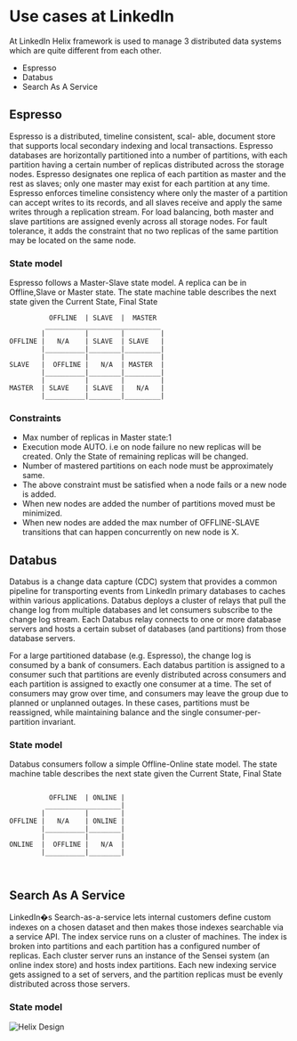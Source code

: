 <!---
Licensed to the Apache Software Foundation (ASF) under one
or more contributor license agreements.  See the NOTICE file
distributed with this work for additional information
regarding copyright ownership.  The ASF licenses this file
to you under the Apache License, Version 2.0 (the
"License"); you may not use this file except in compliance
with the License.  You may obtain a copy of the License at

  http://www.apache.org/licenses/LICENSE-2.0

Unless required by applicable law or agreed to in writing,
software distributed under the License is distributed on an
"AS IS" BASIS, WITHOUT WARRANTIES OR CONDITIONS OF ANY
KIND, either express or implied.  See the License for the
specific language governing permissions and limitations
under the License.
-->

<head>
  <title>Use Cases</title>
</head>


# Use cases at LinkedIn

At LinkedIn Helix framework is used to manage 3 distributed data systems which are quite different from each other.

* Espresso
* Databus
* Search As A Service

## Espresso

Espresso is a distributed, timeline consistent, scal- able, document store that supports local secondary indexing and local transactions. 
Espresso databases are horizontally partitioned into a number of partitions, with each partition having a certain number of replicas 
distributed across the storage nodes.
Espresso designates one replica of each partition as master and the rest as slaves; only one master may exist for each partition at any time.
Espresso enforces timeline consistency where only the master of a partition can accept writes to its records, and all slaves receive and 
apply the same writes through a replication stream. 
For load balancing, both master and slave partitions are assigned evenly across all storage nodes. 
For fault tolerance, it adds the constraint that no two replicas of the same partition may be located on the same node.

### State model
Espresso follows a Master-Slave state model. A replica can be in Offline,Slave or Master state. 
The state machine table describes the next state given the Current State, Final State

```
          OFFLINE  | SLAVE  |  MASTER  
         _____________________________
        |          |        |         |
OFFLINE |   N/A    | SLAVE  | SLAVE   |
        |__________|________|_________|
        |          |        |         |
SLAVE   |  OFFLINE |   N/A  | MASTER  |
        |__________|________|_________|
        |          |        |         |
MASTER  | SLAVE    | SLAVE  |   N/A   |
        |__________|________|_________|

```

### Constraints
* Max number of replicas in Master state:1
* Execution mode AUTO. i.e on node failure no new replicas will be created. Only the State of remaining replicas will be changed.
* Number of mastered partitions on each node must be approximately same.
* The above constraint must be satisfied when a node fails or a new node is added.
* When new nodes are added the number of partitions moved must be minimized.
* When new nodes are added the max number of OFFLINE-SLAVE transitions that can happen concurrently on new node is X.

## Databus

Databus is a change data capture (CDC) system that provides a common pipeline for transporting events 
from LinkedIn primary databases to caches within various applications.
Databus deploys a cluster of relays that pull the change log from multiple databases and 
let consumers subscribe to the change log stream. Each Databus relay connects to one or more database servers and 
hosts a certain subset of databases (and partitions) from those database servers. 

For a large partitioned database (e.g. Espresso), the change log is consumed by a bank of consumers. 
Each databus partition is assigned to a consumer such that partitions are evenly distributed across consumers and each partition is
assigned to exactly one consumer at a time. The set of consumers may grow over time, and consumers may leave the group due to planned or unplanned 
outages. In these cases, partitions must be reassigned, while maintaining balance and the single consumer-per-partition invariant.

### State model
Databus consumers follow a simple Offline-Online state model.
The state machine table describes the next state given the Current State, Final State

<pre><code>
          OFFLINE  | ONLINE |   
         ___________________|
        |          |        |
OFFLINE |   N/A    | ONLINE |
        |__________|________|
        |          |        |
ONLINE  |  OFFLINE |   N/A  |
        |__________|________|


</code></pre>


## Search As A Service

LinkedIn�s Search-as-a-service lets internal customers define custom indexes on a chosen dataset 
and then makes those indexes searchable via a service API. The index service runs on a cluster of machines. 
The index is broken into partitions and each partition has a configured number of replicas.
Each cluster server runs an instance of the Sensei system (an online index store) and hosts index partitions. 
Each new indexing service gets assigned to a set of servers, and the partition replicas must be evenly distributed across those servers.

### State model
![Helix Design](images/bootstrap_statemodel.gif) 


